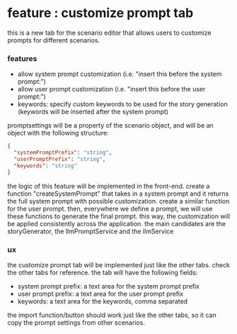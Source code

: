 # feature : customize prompt tab

this is a new tab for the scenario editor that allows users to customize prompts for different scenarios.
### features
* allow system prompt customization (i.e. "insert this before the system prompt:")
* allow user prompt customization (i.e. "insert this before the user prompt:")
* keywords: specify custom keywords to be used for the story generation (keywords will be inserted after the system prompt)

promptsettings will be a property of the scenario object, and will be an object with the following structure:
```json
{
  "systemPromptPrefix": "string",
  "userPromptPrefix": "string",
  "keywords": "string"
}
```

the logic of this feature will be implemented in the front-end. create a function "createSystemPrompt" that takes in a system prompt and it returns the full system prompt with possible customization. create a similar function for the user prompt. then, everywhere we define a prompt, we will use these functions to generate the final prompt. this way, the customization will be applied consistently across the application. the main candidates are the storyGenerator, the llmPromptService and the llmService

### ux
the customize prompt tab will be implemented just like the other tabs. check the other tabs for reference. the tab will have the following fields:
* system prompt prefix: a text area for the system prompt prefix
* user prompt prefix: a text area for the user prompt prefix
* keywords: a text area for the keywords, comma separated

the import function/button should work just like the other tabs, so it can copy the prompt settings from other scenarios.